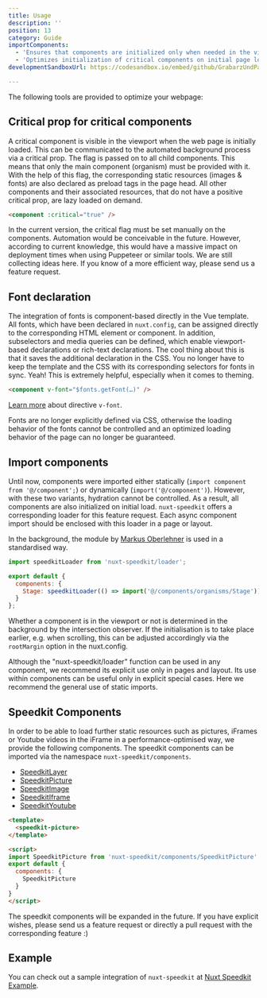 ```yaml
---
title: Usage
description: ''
position: 13
category: Guide
importComponents:
  - 'Ensures that components are initialized only when needed in the visible viewport.'
  - 'Optimizes initialization of critical components on initial page load (critical components are initially in the visible viewport).'
developmentSandboxUrl: https://codesandbox.io/embed/github/GrabarzUndPartner/nuxt-speedkit-example/tree/main/?hidenavigation=1&theme=dark

---
```


The following tools are provided to optimize your webpage:

## Critical prop for critical components

A critical component is visible in the viewport when the web page is initially loaded. This can be communicated to the automated background process via a critical prop. The flag is passed on to all child components. This means that only the main component (organism) must be provided with it. With the help of this flag, the corresponding static resources (images & fonts) are also declared as preload tags in the page head. All other components and their associated resources, that do not have a positive critical prop, are lazy loaded on demand.

````html
<component :critical="true" />
````

<alert type="info">
In the current version, the critical flag must be set manually on the components. Automation would be conceivable in the future. However, according to current knowledge, this would have a massive impact on deployment times when using Puppeteer or similar tools. We are still collecting ideas here. If you know of a more efficient way, please send us a feature request.
</alert>

## Font declaration

The integration of fonts is component-based directly in the Vue template. All fonts, which have been declared in `nuxt.config`, can be assigned directly to the corresponding HTML element or component. In addition, subselectors and media queries can be defined, which enable viewport-based declarations or rich-text declarations. 
The cool thing about this is that it saves the additional declaration in the CSS. You no longer have to keep the template and the CSS with its corresponding selectors for fonts in sync. Yeah! This is extremely helpful, especially when it comes to theming.

````html
<component v-font="$fonts.getFont(…)" />
````

[Learn more](/directives/v-font) about directive `v-font`.

<alert type="warning">
Fonts are no longer explicitly defined via CSS, otherwise the loading behavior of the fonts cannot be controlled and an optimized loading behavior of the page can no longer be guaranteed.
</alert>

## Import components

Until now, components were imported either statically (`import component from '@/component';`) or dynamically (`import('@/component')`). However, with these two variants, hydration cannot be controlled. As a result, all components are also initialized on initial load. `nuxt-speedkit` offers a corresponding loader for this feature request. Each async component import should be enclosed with this loader in a page or layout.

<list type="success" :items="importComponents"></list>

In the background, the module by [Markus Oberlehner](https://github.com/maoberlehner/vue-lazy-hydration) is used in a standardised way.

````js
import speedkitLoader from 'nuxt-speedkit/loader';

export default {
  components: {
    Stage: speedkitLoader(() => import('@/components/organisms/Stage')),
  }
};
````

Whether a component is in the viewport or not is determined in the background by the intersection observer. If the initialisation is to take place earlier, e.g. when scrolling, this can be adjusted accordingly via the `rootMargin` option in the <nuxt-link to="/options#lazyoffset">nuxt.config</nuxt-link>.

<alert type="warning">
Although the "nuxt-speedkit/loader" function can be used in any component, we recommend its explicit use only in pages and layout. Its use within components can be useful only in explicit special cases. Here we recommend the general use of static imports.
</alert>

## Speedkit Components

In order to be able to load further static resources such as pictures, iFrames or Youtube videos in the iFrame in a performance-optimised way, we provide the following components. The speedkit components can be imported via the namespace `nuxt-speedkit/components`.

- [SpeedkitLayer](/components/speedkit-layer)
- [SpeedkitPicture](/components/speedkit-picture)
- [SpeedkitImage](/components/speedkit-image)
- [SpeedkitIframe](/components/speedkit-iframe)
- [SpeedkitYoutube](/components/speedkit-youtube)

````html
<template>
  <speedkit-picture>
</template>

<script>
import SpeedkitPicture from 'nuxt-speedkit/components/SpeedkitPicture'
export default {
  components: {
    SpeedkitPicture
  }
}
</script>
````

<alert type="info">
The speedkit components will be expanded in the future. If you have explicit wishes, please send us a feature request or directly a pull request with the corresponding feature :)
</alert>

## Example

You can check out a sample integration of `nuxt-speedkit` at [Nuxt Speedkit Example](https://github.com/GrabarzUndPartner/nuxt-custom-speedkit).

<code-sandbox :src="developmentSandboxUrl"></code-sandbox>
